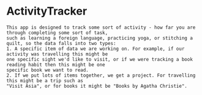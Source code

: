 # ActivityTracker
    This app is designed to track some sort of activity - how far you are through completing some sort of task,
    such as learning a foreign language, practicing yoga, or stitching a quilt, so the data falls into two types: 
    1. A specific item of data we are working on. For example, if our activity was travelling this might be
    one specific sight we'd like to visit, or if we were tracking a book reading habit then this might be one 
    specific book we want to read.
    2. If we put lots of items together, we get a project. For travelling this might be a trip such as 
    "Visit Asia", or for books it might be "Books by Agatha Christie".
